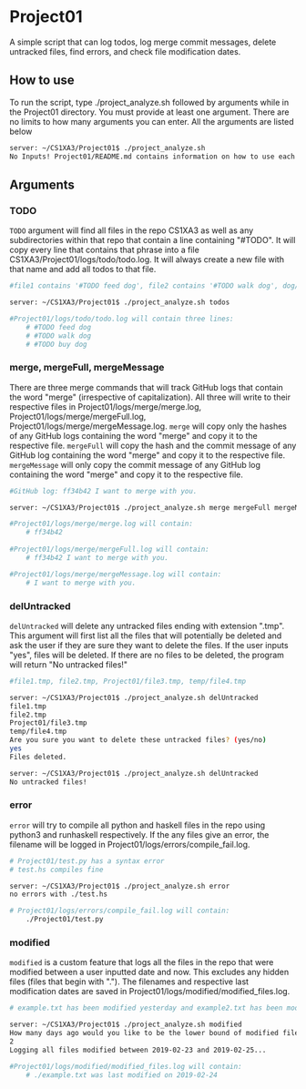 # Project01

A simple script that can log todos, log merge commit messages, delete untracked files, find errors, and check file modification dates.

## How to use

To run the script, type ./project_analyze.sh followed by arguments while in the Project01 directory. You must provide at least one argument. There are no limits to how many arguments you can enter. All the arguments are listed below

```bash 
server: ~/CS1XA3/Project01$ ./project_analyze.sh
No Inputs! Project01/README.md contains information on how to use each command.
```

## Arguments

### TODO 

`TODO` argument will find all files in the repo CS1XA3 as well as any subdirectories within that repo that contain a line containing "#TODO". It will copy every line that contains that phrase into a file CS1XA3/Project01/logs/todo/todo.log. It will always create a new file with that name and add all todos to that file.
 
```bash
#file1 contains '#TODO feed dog', file2 contains '#TODO walk dog', dog/file3contains '#TODO buy new dog'

server: ~/CS1XA3/Project01$ ./project_analyze.sh todos

#Project01/logs/todo/todo.log will contain three lines:
	# #TODO feed dog
	# #TODO walk dog
	# #TODO buy dog
```

### merge, mergeFull, mergeMessage

There are three merge commands that will track GitHub logs that contain the word "merge" (irrespective of capitalization). All three will write to their respective files in Project01/logs/merge/merge.log, Project01/logs/merge/mergeFull.log, Project01/logs/merge/mergeMessage.log. `merge` will copy only the hashes of any GitHub logs containing the word "merge" and copy it to the respective file. `mergeFull` will copy the hash and the commit message of any GitHub log containing the word "merge" and copy it to the respective file. `mergeMessage` will only copy the commit message of any GitHub log containing the word "merge" and copy it to the respective file.

```bash
#GitHub log: ff34b42 I want to merge with you.

server: ~/CS1XA3/Project01$ ./project_analyze.sh merge mergeFull mergeMessage

#Project01/logs/merge/merge.log will contain:
	# ff34b42
	
#Project01/logs/merge/mergeFull.log will contain:
	# ff34b42 I want to merge with you.

#Project01/logs/merge/mergeMessage.log will contain:
	# I want to merge with you.
```

### delUntracked

`delUntracked` will delete any untracked files ending with extension ".tmp". This argument will first list all the files that will potentially be deleted and ask the user if they are sure they want to delete the files. If the user inputs "yes", files will be deleted. If there are no files to be deleted, the program will return "No untracked files!"

```bash
#file1.tmp, file2.tmp, Project01/file3.tmp, temp/file4.tmp

server: ~/CS1XA3/Project01$ ./project_analyze.sh delUntracked
file1.tmp
file2.tmp
Project01/file3.tmp
temp/file4.tmp
Are you sure you want to delete these untracked files? (yes/no)
yes
Files deleted.

server: ~/CS1XA3/Project01$ ./project_analyze.sh delUntracked
No untracked files!
```
### error

`error` will try to compile all python and haskell files in the repo using python3 and runhaskell respectively. If the any files give an error, the filename will be logged in Project01/logs/errors/compile_fail.log.

```bash
# Project01/test.py has a syntax error
# test.hs compiles fine

server: ~/CS1XA3/Project01$ ./project_analyze.sh error
no errors with ./test.hs

# Project01/logs/errors/compile_fail.log will contain:
	./Project01/test.py
```

### modified

`modified` is a custom feature that logs all the files in the repo that were modified between a user inputted date and now. This excludes any hidden files (files that begin with "."). The filenames and respective last modification dates are saved in Project01/logs/modified/modified_files.log. 

```bash
# example.txt has been modified yesterday and example2.txt has been modified 10 days ago

server: ~/CS1XA3/Project01$ ./project_analyze.sh modified
How many days ago would you like to be the lower bound of modified files?
2
Logging all files modified between 2019-02-23 and 2019-02-25...

#Project01/logs/modified/modified_files.log will contain:
	# ./example.txt was last modified on 2019-02-24

```